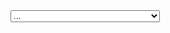  <select class="List-dots"> 
                      <optgroup> 
                        <option> ... </option>
                        <option> Ajouter à la file d'attente </option> 
                      <option> Acceder à la radio liée à la playlist </option>
                      <option> Supprimer le profil  </option>
                      <option> Section d'écoute privée</option>
                      </optgroup>

                      <optgroup>
                      <option> Modifier les informations</option>
                      <option> Créer une playlist similaire</option>
                      <option> Supprimer</option>
                      <option> Télécharger</option>
                      </optgroup>

                      <optgroup>
                      <option> Rendre privé</option>
                      <option> Inviter des collaborateurs</option>
                    </optgroup>

                    <optgroup>
                      <option>Partager</option>                    
                  </optgroup>
                </select>